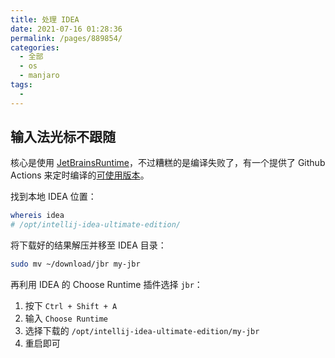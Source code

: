 ```yaml
---
title: 处理 IDEA
date: 2021-07-16 01:28:36
permalink: /pages/889854/
categories: 
  - 全部
  - os
  - manjaro
tags: 
  - 
---
```


## 输入法光标不跟随

核心是使用 [JetBrainsRuntime](https://github.com/JetBrains/JetBrainsRuntime)，不过糟糕的是编译失败了，有一个提供了 Github Actions 来定时编译的[可使用版本](https://github.com/RikudouPatrickstar/JetBrainsRuntime-for-Linux-x64/releases)。

找到本地 IDEA 位置：

```bash
whereis idea
# /opt/intellij-idea-ultimate-edition/
```

将下载好的结果解压并移至 IDEA 目录：

```bash
sudo mv ~/download/jbr my-jbr
```

再利用 IDEA 的 Choose Runtime 插件选择 `jbr`：

1. 按下 `Ctrl + Shift + A`
2. 输入 `Choose Runtime`
3. 选择下载的 `/opt/intellij-idea-ultimate-edition/my-jbr`
4. 重启即可

